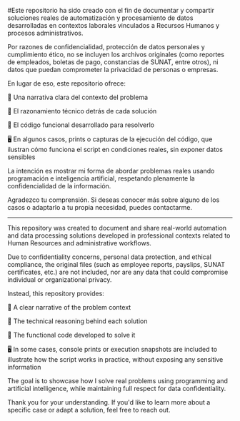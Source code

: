 #Este repositorio ha sido creado con el fin de documentar y compartir soluciones reales de automatización y procesamiento de datos desarrolladas en contextos laborales vinculados a Recursos Humanos y procesos administrativos.

Por razones de confidencialidad, protección de datos personales y cumplimiento ético, no se incluyen los archivos originales (como reportes de empleados, boletas de pago, constancias de SUNAT, entre otros), ni datos que puedan comprometer la privacidad de personas o empresas.

En lugar de eso, este repositorio ofrece:

📘 Una narrativa clara del contexto del problema

🧠 El razonamiento técnico detrás de cada solución

🧾 El código funcional desarrollado para resolverlo

🖥️ En algunos casos, prints o capturas de la ejecución del código, que ilustran cómo funciona el script en condiciones reales, sin exponer datos sensibles

La intención es mostrar mi forma de abordar problemas reales usando programación e inteligencia artificial, respetando plenamente la confidencialidad de la información.

Agradezco tu comprensión. Si deseas conocer más sobre alguno de los casos o adaptarlo a tu propia necesidad, puedes contactarme.

----------------------------------------------------------------------------------------------------------------------------------------

This repository was created to document and share real-world automation and data processing solutions developed in professional contexts related to Human Resources and administrative workflows.

Due to confidentiality concerns, personal data protection, and ethical compliance, the original files (such as employee reports, payslips, SUNAT certificates, etc.) are not included, nor are any data that could compromise individual or organizational privacy.

Instead, this repository provides:

📘 A clear narrative of the problem context

🧠 The technical reasoning behind each solution

🧾 The functional code developed to solve it

🖥️ In some cases, console prints or execution snapshots are included to illustrate how the script works in practice, without exposing any sensitive information

The goal is to showcase how I solve real problems using programming and artificial intelligence, while maintaining full respect for data confidentiality.

Thank you for your understanding. If you'd like to learn more about a specific case or adapt a solution, feel free to reach out.